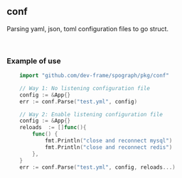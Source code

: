 ## conf

Parsing yaml, json, toml configuration files to go struct.

<br>

### Example of use

```go
    import "github.com/dev-frame/spograph/pkg/conf"

    // Way 1: No listening configuration file
    config := &App{}
    err := conf.Parse("test.yml", config)

    // Way 2: Enable listening configuration file
    config := &App{}
    reloads  := []func(){
        func() {
            fmt.Println("close and reconnect mysql")
            fmt.Println("close and reconnect redis")
        },
    }
    err := conf.Parse("test.yml", config, reloads...)
```
